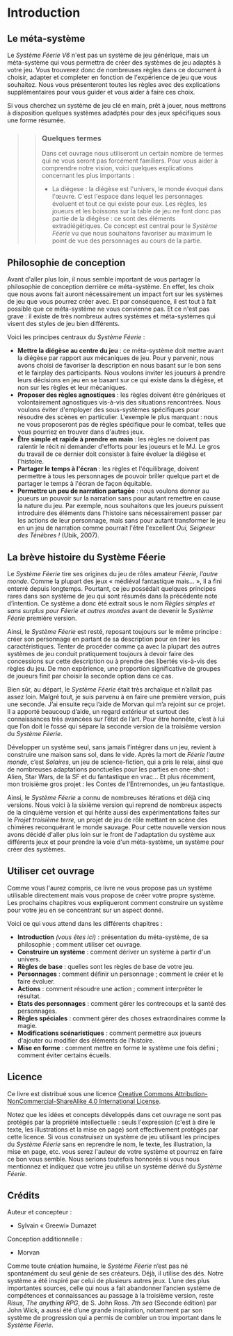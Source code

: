 # Introduction



## Le méta-système

Le *Système Féerie V6* n'est pas un système de jeu générique, mais un méta-système qui vous permettra de créer des systèmes de jeu adaptés à votre jeu. Vous trouverez donc de nombreuses règles dans ce document à choisir, adapter et completer en fonction de l'expérience de jeu que vous souhaitez. Nous vous présenteront toutes les règles avec des explications supplémentaires pour vous guider et vous aider à faire ces choix.

Si vous cherchez un système de jeu clé en main, prêt à jouer, nous mettrons à disposition quelques systèmes adadptés pour des jeux spécifiques sous une forme résumée.

>> ### Quelques termes
>>
>> Dans cet ouvrage nous utiliseront un certain nombre de termes qui ne vous seront pas forcément familiers. Pour vous aider à comprendre notre vision, voici quelques explications concernant les plus importants :
>> * La diégese : la diégèse est l'univers, le monde évoqué dans l'œuvre. C'est l'espace dans lequel les personnages évoluent et tout ce qui existe pour eux. Les règles, les joueurs et les boissons sur la table de jeu ne font donc pas partie de la diégèse : ce sont des éléments extradiégétiques. Ce concept est central pour le *Système Féerie* vu que nous souhaitons favoriser au maximum le point de vue des personnages au cours de la partie.

## Philosophie de conception

Avant d'aller plus loin, il nous semble important de vous partager la philosophie de conception derrière ce méta-système. En effet, les choix que nous avons fait auront nécessairement un impact fort sur les systèmes de jeu que vous pourrez créer avec. Et par conséquence, il est tout à fait possible que ce méta-système ne vous convienne pas. Et ce n'est pas grave : il existe de très nombreux autres systèmes et méta-systèmes qui visent des styles de jeu bien différents.

Voici les principes centraux du *Système Féerie* :
* **Mettre la diégèse au centre du jeu** : ce méta-système doit mettre avant la diégèse par rapport aux mécaniques de jeu. Pour y parvenir, nous avons choisi de favoriser la description en nous basant sur le bon sens et le fairplay des participants. Nous voulons inviter les joueurs à prendre leurs décisions en jeu en se basant sur ce qui existe dans la diégèse, et non sur les règles et leur mécaniques.
* **Proposer des règles agnostiques** : les règles doivent être génériques et volontairement agnostiques vis-à-vis des situations rencontrées. Nous voulons éviter d'employer des sous-systèmes spécifiques pour résoudre des scènes en particulier. L'exemple le plus marquant : nous ne vous proposeront pas de règles spécifique pour le combat, telles que vous pourriez en trouver dans d'autres jeux.
* **Être simple et rapide à prendre en main** : les règles ne doivent pas ralentir le récit ni demander d'efforts pour les joueurs et le MJ. Le gros du travail de ce dernier doit consister à faire évoluer la diégèse et l'histoire.
* **Partager le temps à l'écran** : les règles et l'équilibrage, doivent permettre à tous les personnages de pouvoir briller quelque part et de partager le temps à l'écran de façon équitable.
* **Permettre un peu de narration partagée** : nous voulons donner au joueurs un pouvoir sur la narration sans pour autant remettre en cause la nature du jeu. Par exemple, nous souhaitons que les joueurs puissent introduire des éléments dans l'histoire sans nécessairement passer par les actions de leur personnage, mais sans pour autant transformer le jeu en un jeu de narration comme pourrait l'être l'excellent *Oui, Seigneur des Ténèbres !* (Ubik, 2007).

## La brève histoire du Système Féerie

Le *Système Féerie* tire ses origines du jeu de rôles amateur *Féerie, l’autre monde*. Comme la plupart des jeux « médiéval fantastique mais… », il a fini enterré depuis longtemps. Pourtant, ce jeu possédait quelques principes rares dans son système de jeu qui sont résumés dans la précédente note d’intention. Ce système a donc été extrait sous le nom *Règles simples et sans surplus pour Féerie et autres mondes* avant de devenir le *Système Féerie* première version.

Ainsi, le *Système Féerie* est resté, reposant toujours sur le même principe : créer son personnage en partant de sa description pour en tirer les caractéristiques. Tenter de procéder comme ça avec la plupart des autres systèmes de jeu conduit pratiquement toujours à devoir faire des concessions sur cette description ou à prendre des libertés vis-à-vis des règles du jeu. De mon expérience, une proportion significative de groupes de joueurs finit par choisir la seconde option dans ce cas.

Bien sûr, au départ, le *Système Féerie* était très archaïque et n’allait pas assez loin. Malgré tout, je suis parvenu à en faire une première version, puis une seconde. J’ai ensuite reçu l’aide de Morvan qui m’a rejoint sur ce projet. Il a apporté beaucoup d’aide, un regard extérieur et surtout des connaissances très avancées sur l’état de l’art. Pour être honnête, c’est à lui que l’on doit le fossé qui sépare la seconde version de la troisième version du *Système Féerie*.

Développer un système seul, sans jamais l’intégrer dans un jeu, revient à construire une maison sans sol, dans le vide. Après la mort de *Féerie l’autre monde*, c’est *Solaires*, un jeu de science-fiction, qui a pris le relai, ainsi que de nombreuses adaptations ponctuelles pour les parties en one-shot : Alien, Star Wars, de la SF et du fantastique en vrac… Et plus récemment, mon troisième gros projet : les Contes de l’Entremondes, un jeu fantastique.

Ainsi, le *Système Féerie* a connu de nombreuses itérations et déjà cinq versions. Nous voici à la sixième version qui reprend de nombreux aspects de la cinquième version et qui hérite aussi des expérimentations faites sur le *Projet troisième terre*, un projet de jeu de rôle mettant en scène des chimères reconquérant le monde sauvage. Pour cette nouvelle version nous avons décidé d'aller plus loin sur le front de l'adaptation du système aux différents jeux et pour prendre la voie d'un méta-système, un système pour créer des systèmes.

## Utiliser cet ouvrage

Comme vous l'aurez compris, ce livre ne vous propose pas un système utilisable directement mais vous propose de créer votre propre système. Les prochains chapitres vous expliqueront comment construire un système pour votre jeu en se concentrant sur un aspect donné.

Voici ce qui vous attend dans les différents chapitres :
* **Introduction** *(vous êtes ici)* : présentation du méta-système, de sa philosophie ; comment utiliser cet ouvrage.
* **Construire un système** : comment dériver un système à partir d'un univers.
* **Règles de base** : quelles sont les règles de base de votre jeu.
* **Personnages** : comment définir un personnage ; comment le créer et le faire évoluer.
* **Actions** : comment résoudre une action ; comment interprêter le résultat.
* **États des personnages** : comment gérer les contrecoups et la santé des personnages.
* **Règles spéciales** : comment gérer des choses extraordinaires comme la magie.
* **Modifications scénaristiques** : comment permettre aux joueurs d'ajouter ou modifier des éléments de l'histoire.
* **Mise en forme** : comment mettre en forme le système une fois défini ; comment éviter certains écueils.

## Licence

Ce livre est distribué sous une licence [Creative Commons Attribution-NonCommercial-ShareAlike 4.0 International License](http://creativecommons.org/licenses/by-nc-sa/4.0/).

Notez que les idées et concepts développés dans cet ouvrage ne sont pas protégés par la propriété intellectuelle : seuls l'expression (c'est à dire le texte, les illustrations et la mise en page) sont effectivement protégés par cette licence. Si vous construisez un système de jeu utilisant les principes du *Système Féerie* sans en reprendre le nom, le texte, les illustration, la mise en page, etc. vous serez l'auteur de votre système et pourrez en faire ce bon vous semble. Nous serions toutefois honnorés si vous nous mentionnez et indiquez que votre jeu utilise un système dérivé du *Système Féerie*.

## Crédits

Auteur et concepteur :
* Sylvain « Greewi» Dumazet

Conception additionnelle :
* Morvan

Comme toute création humaine, le *Système Féerie* n’est pas né spontanément du seul génie de ses créateurs. Déjà, il utilise des dés. Notre système a été inspiré par celui de plusieurs autres jeux. L’une des plus importantes sources, celle qui nous a fait abandonner l’ancien système de compétences et connaissances au passage à la troisième version, reste *Risus, The anything RPG*, de S. John Ross. *7th sea* (Seconde édition) par John Wick, a aussi été d’une grande inspiration, notamment par son système de progression qui a permis de combler un trou important dans le *Système Féerie*.
